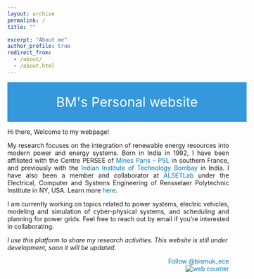 ```yaml
---
layout: archive
permalink: /
title: ""

excerpt: "About me"
author_profile: true
redirect_from: 
  - /about/
  - /about.html
---
```


<!---
![Alt text](/images/Home.svg)
-->

<div style="display: flex; justify-content: center; align-items: center; background-color: #3498db; color: #fff; padding: 20px; width: 100%; height: 50px; font-size: 30px;">
  <p style="margin: 0; color: #fff;">BM's Personal website</p>
</div>

<style>
  @media only screen and (max-width: 600px) {
    p {
      font-size: 20px;
    }
  }
</style>

<style>
a {
    color: #0077b6 !important;
    text-decoration: none; 
}
</style>

Hi there, Welcome to my webpage!

<p align="justify">
My research focuses on the integration of renewable energy resources into modern power and energy systems. Born in India in 1992, I have been affiliated with the Centre PERSEE of <a href="https://psl.eu/en/university/schools/mines-paris-psl">Mines Paris – PSL</a> in southern France, and previously with the <a href="http://iitb.ac.in/">Indian Institute of Technology Bombay </a> in India. I have also been a member and collaborator at <a href="https://alsetlab.github.io">ALSETLab</a> under the Electrical, Computer and Systems Engineering of Rensselaer Polytechnic Institute in NY, USA. Learn more <a href="https://biswarupm.github.io/resume/">here</a>.
</p>

<p align="justify">
  I am currently working on topics related to power systems, electric vehicles, modeling and simulation of cyber-physical systems, and scheduling and planning for power grids. Feel free to reach out by email if you're interested in collaborating.
</p>

*I use this platform to share my research activities. This website is still under development, soon it will be updated.*


<div style="text-align: right"> 
<a href="https://twitter.com/bismuk_ece?ref_src=twsrc%5Etfw" class="twitter-follow-button" data-show-count="false">Follow @bismuk_ece</a><script async src="https://platform.twitter.com/widgets.js" charset="utf-8"></script>
</div>

<!---
<div style="text-align: left"> 
<a class="twitter-timeline" data-width="507" data-height="210" data-theme="dark" href="https://twitter.com/bismuk_ece?ref_src=twsrc%5Etfw">Tweets by bismuk_ece</a> <script async src="https://platform.twitter.com/widgets.js" charset="utf-8"></script>
</div>
-->

<div style="text-align: right"> 
<!-- hitwebcounter Code START -->
<a href="https://www.hitwebcounter.com" target="_blank">
<img src="https://hitwebcounter.com/counter/counter.php?page=7952998&style=0038&nbdigits=5&type=page&initCount=0" title="Free Counter" Alt="web counter"   border="0" /></a>        
</div>
